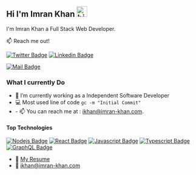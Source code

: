 ## Hi I'm Imran Khan <img src="https://user-images.githubusercontent.com/1303154/88677602-1635ba80-d120-11ea-84d8-d263ba5fc3c0.gif" width="28px" height="28px" alt="hi">

I'm Imran Khan a Full Stack Web Developer.

:mailbox: Reach me out!

[![Twitter Badge](https://img.shields.io/badge/-@iam_ikhan-1ca0f1?style=flat&labelColor=1ca0f1&logo=twitter&logoColor=white&link=https://twitter.com/iam_ikhan)](https://twitter.com/iam_ikhan) 
[![Linkedin Badge](https://img.shields.io/badge/-iam_ikhan-0e76a8?style=flat&labelColor=0e76a8&logo=linkedin&logoColor=white)](https://www.linkedin.com/in/iamikhan/) 

[![Mail Badge](https://img.shields.io/badge/-imrankhan-c0392b?style=flat&labelColor=c0392b&logo=gmail&logoColor=white)](mailto:mmmimran@gmail.com)


### What I currently Do

- 🔭 I’m currently working as a Independent Software Developer
- :computer: Most used line of code `gc -m "Initial Commit"`
- \- 📫 You can reach me at : ikhan@imran-khan.com.


#### Top Technologies

<!-- TODO: Make technologies links takes you to repositories -->
[![Nodejs Badge](https://img.shields.io/badge/-Nodejs-3C873A?style=for-the-badge&labelColor=black&logo=node.js&logoColor=3C873A)](#) 
[![React Badge](https://img.shields.io/badge/-React-61DBFB?style=for-the-badge&labelColor=black&logo=react&logoColor=61DBFB)](#) 
[![Javascript Badge](https://img.shields.io/badge/-Javascript-F0DB4F?style=for-the-badge&labelColor=black&logo=javascript&logoColor=F0DB4F)](#)
[![Typescript Badge](https://img.shields.io/badge/-Typescript-007acc?style=for-the-badge&labelColor=black&logo=typescript&logoColor=007acc)](#)
[![GraphQL Badge](https://img.shields.io/badge/-GraphQl-e535ab?style=for-the-badge&labelColor=black&logo=node.js&logoColor=e535ab)](#)


- :paperclip: [My Resume](https://github.com/Ikhan/imrankhan/blob/main/Resume/Imran%20Khan%20-%20Resume%20.pdf)
- :email: ikhan@imran-khan.com
